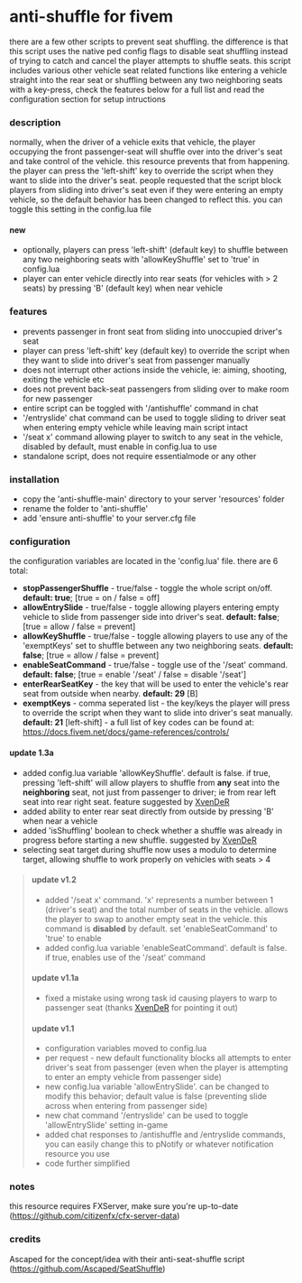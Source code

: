 # anti-shuffle for fivem
there are a few other scripts to prevent seat shuffling. the difference is that this script uses the native ped config flags to disable seat shuffling instead of trying to catch and cancel the player attempts to shuffle seats. this script includes various other vehicle seat related functions like entering a vehicle straight into the rear seat or shuffling between any two neighboring seats with a key-press, check the features below for a full list and read the configuration section for setup intructions

### description
normally, when the driver of a vehicle exits that vehicle, the player occupying the front passenger-seat will shuffle over into the driver's seat and take control of the vehicle. this resource prevents that from happening. the player can press the 'left-shift' key to override the script when they want to slide into the driver's seat. people requested that the script block players from sliding into driver's seat even if they were entering an empty vehicle, so the default behavior has been changed to reflect this. you can toggle this setting in the config.lua file

#### new
* optionally, players can press 'left-shift' (default key) to shuffle between any two neighboring seats with 'allowKeyShuffle' set to 'true' in config.lua
* player can enter vehicle directly into rear seats (for vehicles with > 2 seats) by pressing 'B' (default key) when near vehicle
### features
* prevents passenger in front seat from sliding into unoccupied driver's seat
* player can press 'left-shift' key (default key) to override the script when they want to slide into driver's seat from passenger manually
* does not interrupt other actions inside the vehicle, ie: aiming, shooting, exiting the vehicle etc
* does not prevent back-seat passengers from sliding over to make room for new passenger
* entire script can be toggled with '/antishuffle' command in chat
* '/entryslide' chat command can be used to toggle sliding to driver seat when entering empty vehicle while leaving main script intact
* '/seat x' command allowing player to switch to any seat in the vehicle, disabled by default, must enable in config.lua to use
* standalone script, does not require essentialmode or any other

### installation
* copy the 'anti-shuffle-main' directory to your server 'resources' folder
* rename the folder to 'anti-shuffle'
* add 'ensure anti-shuffle' to your server.cfg file

### configuration
the configuration variables are located in the 'config.lua' file. there are 6 total:
* __stopPassengerShuffle__  - true/false  - toggle the whole script on/off. __default: true__; [true = on / false = off]
* __allowEntrySlide__ - true/false  - toggle allowing players entering empty vehicle to slide from passenger side into driver's seat. __default: false__; [true = allow / false = prevent]
* __allowKeyShuffle__ - true/false - toggle allowing players to use any of the 'exemptKeys' set to shuffle between any two neighboring seats. __default: false__; [true = allow / false = prevent]
* __enableSeatCommand__ - true/false - toggle use of the '/seat' command. __default: false__; [true = enable '/seat' / false = disable '/seat']
* __enterRearSeatKey__ - the key that will be used to enter the vehicle's rear seat from outside when nearby. __default: 29__ [B]
* __exemptKeys__  - comma seperated list  - the key/keys the player will press to override the script when they want to slide into driver's seat manually. __default: 21__ [left-shift]  - a full list of key codes can be found at: https://docs.fivem.net/docs/game-references/controls/

#### update 1.3a
 * added config.lua variable 'allowKeyShuffle'. default is false. if true, pressing 'left-shift' will allow players to shuffle from __any__ seat into the __neighboring__ seat, not just from passenger to driver; ie from rear left seat into rear right seat. feature suggested by <a href="https://github.com/XvenDeR">XvenDeR</a>
 * added ability to enter rear seat directly from outside by pressing 'B' when near a vehicle
 * added 'isShuffling' boolean to check whether a shuffle was already in progress before starting a new shuffle. suggested by <a href="https://github.com/XvenDeR">XvenDeR</a>
 * selecting seat target during shuffle now uses a modulo to determine target, allowing shuffle to work properly on vehicles with seats > 4
>#### update v1.2
> * added '/seat x' command. 'x' represents a number between 1 (driver's seat) and the total number of seats in the vehicle. allows the player to swap to another empty seat in the vehicle. this command is __disabled__ by default. set 'enableSeatCommand' to 'true' to enable
> * added config.lua variable 'enableSeatCommand'. default is false. if true, enables use of the '/seat' command
>#### update v1.1a
> * fixed a mistake using wrong task id causing players to warp to passenger seat (thanks <a href="https://github.com/XvenDeR">XvenDeR</a> for pointing it out)
>#### update v1.1
> * configuration variables moved to config.lua
> * per request - new default functionality blocks all attempts to enter driver's seat from passenger (even when the player is attempting to enter an empty vehicle from passenger side)
> * new config.lua variable 'allowEntrySlide'. can be changed to modify this behavior; default value is false (preventing slide across when entering from passenger side)
> * new chat command '/entryslide' can be used to toggle 'allowEntrySlide' setting in-game
> * added chat responses to /antishuffle and /entryslide commands, you can easily change this to pNotify or whatever notification resource you use
> * code further simplified

### notes
this resource requires FXServer, make sure you're up-to-date (https://github.com/citizenfx/cfx-server-data)

### credits
Ascaped for the concept/idea with their anti-seat-shuffle script (https://github.com/Ascaped/SeatShuffle)
